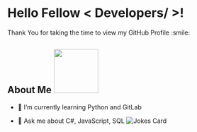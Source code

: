
<h1> Hello Fellow < Developers/ >! </h1>
<p align='center'>
</p>


<div size='20px'> Thank You for taking the time to view my GitHub Profile :smile: 
</div>
  
<h2> About Me <img src = "https://media0.giphy.com/media/KDDpcKigbfFpnejZs6/giphy.gif?cid=ecf05e47oy6f4zjs8g1qoiystc56cu7r9tb8a1fe76e05oty&rid=giphy.gif" width = 100px></h2>
  
- 🌱 I’m currently learning Python and GitLab
  
- 💬 Ask me about C#, JavaScript, SQL
![Jokes Card](https://readme-jokes.vercel.app/api?theme=tokyonight)
  
<br>
